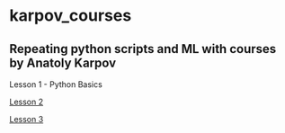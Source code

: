 # karpov_courses
## Repeating python scripts and ML with courses by Anatoly Karpov 

Lesson 1 - Python Basics

[Lesson 2](https://github.com/ablaygram/karpov_courses/tree/main/Lesson%202)

[Lesson 3](https://github.com/ablaygram/karpov_courses/tree/main/Lesson%203)
